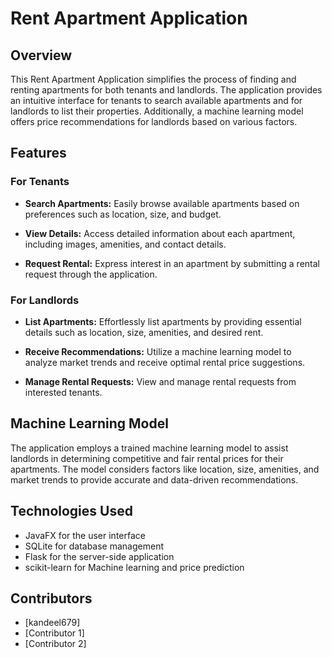 # Rent Apartment Application

## Overview

This Rent Apartment Application simplifies the process of finding and renting apartments for both tenants and landlords. The application provides an intuitive interface for tenants to search available apartments and for landlords to list their properties. Additionally, a machine learning model offers price recommendations for landlords based on various factors.

## Features

### For Tenants

- **Search Apartments:** Easily browse available apartments based on preferences such as location, size, and budget.

- **View Details:** Access detailed information about each apartment, including images, amenities, and contact details.

- **Request Rental:** Express interest in an apartment by submitting a rental request through the application.

### For Landlords

- **List Apartments:** Effortlessly list apartments by providing essential details such as location, size, amenities, and desired rent.

- **Receive Recommendations:** Utilize a machine learning model to analyze market trends and receive optimal rental price suggestions.

- **Manage Rental Requests:** View and manage rental requests from interested tenants.

## Machine Learning Model

The application employs a trained machine learning model to assist landlords in determining competitive and fair rental prices for their apartments. The model considers factors like location, size, amenities, and market trends to provide accurate and data-driven recommendations.



## Technologies Used

- JavaFX for the user interface
- SQLite for database management
- Flask for the server-side application
- scikit-learn for Machine learning and price prediction

## Contributors

- [kandeel679]
- [Contributor 1]
- [Contributor 2]
